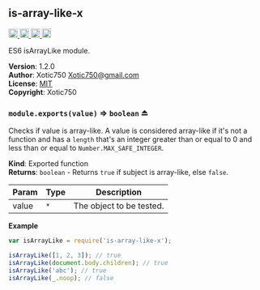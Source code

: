 <a name="module_is-array-like-x"></a>

## is-array-like-x
<a href="https://travis-ci.org/Xotic750/is-array-like-x"
title="Travis status">
<img src="https://travis-ci.org/Xotic750/is-array-like-x.svg?branch=master"
alt="Travis status" height="18">
</a>
<a href="https://david-dm.org/Xotic750/is-array-like-x"
title="Dependency status">
<img src="https://david-dm.org/Xotic750/is-array-like-x.svg"
alt="Dependency status" height="18"/>
</a>
<a href="https://david-dm.org/Xotic750/is-array-like-x#info=devDependencies"
title="devDependency status">
<img src="https://david-dm.org/Xotic750/is-array-like-x/dev-status.svg"
alt="devDependency status" height="18"/>
</a>
<a href="https://badge.fury.io/js/is-array-like-x" title="npm version">
<img src="https://badge.fury.io/js/is-array-like-x.svg"
alt="npm version" height="18">
</a>

ES6 isArrayLike module.

**Version**: 1.2.0  
**Author**: Xotic750 <Xotic750@gmail.com>  
**License**: [MIT](&lt;https://opensource.org/licenses/MIT&gt;)  
**Copyright**: Xotic750  
<a name="exp_module_is-array-like-x--module.exports"></a>

### `module.exports(value)` ⇒ <code>boolean</code> ⏏
Checks if value is array-like. A value is considered array-like if it's
not a function and has a `length` that's an integer greater than or
equal to 0 and less than or equal to `Number.MAX_SAFE_INTEGER`.

**Kind**: Exported function  
**Returns**: <code>boolean</code> - Returns `true` if subject is array-like, else `false`.  

| Param | Type | Description |
| --- | --- | --- |
| value | <code>\*</code> | The object to be tested. |

**Example**  
```js
var isArrayLike = require('is-array-like-x');

isArrayLike([1, 2, 3]); // true
isArrayLike(document.body.children); // true
isArrayLike('abc'); // true
isArrayLike(_.noop); // false
```
